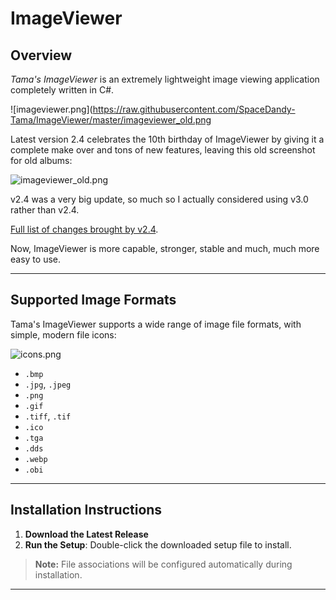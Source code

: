 # ImageViewer

## Overview
*Tama's ImageViewer* is an extremely lightweight image viewing application completely written in C#.

![imageviewer.png](https://raw.githubusercontent.com/SpaceDandy-Tama/ImageViewer/master/imageviewer_old.png

Latest version 2.4 celebrates the 10th birthday of ImageViewer by giving it a complete make over and tons of new features, leaving this old screenshot for old albums:

![imageviewer_old.png](https://raw.githubusercontent.com/SpaceDandy-Tama/ImageViewer/master/imageviewer.png)

v2.4 was a very big update, so much so I actually considered using v3.0 rather than v2.4.

[Full list of changes brought by v2.4](https://github.com/SpaceDandy-Tama/ImageViewer/blob/master/ImageViewer/Changelog.md).

Now, ImageViewer is more capable, stronger, stable and much, much more easy to use.

---

## Supported Image Formats
Tama's ImageViewer supports a wide range of image file formats, with simple, modern file icons:

![icons.png](https://raw.githubusercontent.com/SpaceDandy-Tama/ImageViewer/master/icons.jpg)

- `.bmp`
- `.jpg`, `.jpeg`
- `.png`
- `.gif`
- `.tiff`, `.tif`
- `.ico`
- `.tga`
- `.dds`
- `.webp`
- `.obi`

---

## Installation Instructions
1. **Download the Latest Release**
2. **Run the Setup**: Double-click the downloaded setup file to install.

> **Note:** File associations will be configured automatically during installation.

---